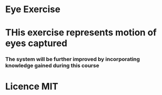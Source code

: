 # Eye Exercise
# THis exercise represents motion of eyes captured 
### The system will be further improved by incorporating knowledge gained during this course 
# Licence  MIT 

